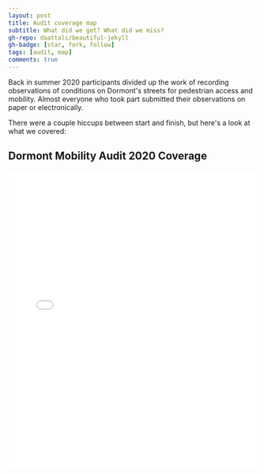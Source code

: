 ```yaml
---
layout: post
title: Audit coverage map
subtitle: What did we get? What did we miss?
gh-repo: daattali/beautiful-jekyll
gh-badge: [star, fork, follow]
tags: [audit, map]
comments: true
---
```


Back in summer 2020 participants divided up the work of recording observations of conditions on Dormont's streets for pedestrian access and mobility.
Almost everyone who took part submitted their observations on paper or electronically. 

There were a couple hiccups between start and finish, but here's a look at what we covered:

## Dormont Mobility Audit 2020 Coverage

<iframe width="100%" height="600px" frameborder="0" allowfullscreen src="//umap.openstreetmap.fr/en/map/dormont-mobility-and-access-project-map_737157?scaleControl=false&miniMap=true&scrollWheelZoom=true&zoomControl=true&allowEdit=false&moreControl=false&searchControl=null&tilelayersControl=false&embedControl=false&datalayersControl=false&onLoadPanel=none&captionBar=false&datalayers=2170782%2C2170784%2C2170785%2C2170781%2C2170791%2C2186527%2C2186494%2C2186505%2C2170795%2C2186539%2C2187791"></iframe>
